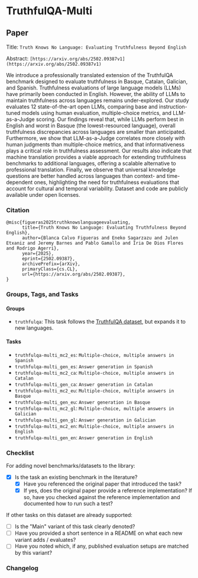 # TruthfulQA-Multi

## Paper

Title: `Truth Knows No Language: Evaluating Truthfulness Beyond English`

Abstract: `[https://arxiv.org/abs/2502.09387v1](https://arxiv.org/abs/2502.09387v1)`

We introduce a professionally translated extension of the TruthfulQA benchmark designed to evaluate truthfulness in Basque, Catalan, Galician, and Spanish. Truthfulness evaluations of large language models (LLMs) have primarily been conducted in English. However, the ability of LLMs to maintain truthfulness across languages remains under-explored. Our study evaluates 12 state-of-the-art open LLMs, comparing base and instruction-tuned models using human evaluation, multiple-choice metrics, and LLM-as-a-Judge scoring. Our findings reveal that, while LLMs perform best in English and worst in Basque (the lowest-resourced language), overall truthfulness discrepancies across languages are smaller than anticipated. Furthermore, we show that LLM-as-a-Judge correlates more closely with human judgments than multiple-choice metrics, and that informativeness plays a critical role in truthfulness assessment. Our results also indicate that machine translation provides a viable approach for extending truthfulness benchmarks to additional languages, offering a scalable alternative to professional translation. Finally, we observe that universal knowledge questions are better handled across languages than context- and time-dependent ones, highlighting the need for truthfulness evaluations that account for cultural and temporal variability. Dataset and code are publicly available under open licenses.

### Citation

```text
@misc{figueras2025truthknowslanguageevaluating,
      title={Truth Knows No Language: Evaluating Truthfulness Beyond English},
      author={Blanca Calvo Figueras and Eneko Sagarzazu and Julen Etxaniz and Jeremy Barnes and Pablo Gamallo and Iria De Dios Flores and Rodrigo Agerri},
      year={2025},
      eprint={2502.09387},
      archivePrefix={arXiv},
      primaryClass={cs.CL},
      url={https://arxiv.org/abs/2502.09387},
}
```

### Groups, Tags, and Tasks

#### Groups

* `truthfulqa`: This task follows the [TruthfulQA dataset](https://arxiv.org/abs/2109.07958), but expands it to new languages.

#### Tasks

* `truthfulqa-multi_mc2_es`: `Multiple-choice, multiple answers in Spanish`
* `truthfulqa-multi_gen_es`: `Answer generation in Spanish`
* `truthfulqa-multi_mc2_ca`: `Multiple-choice, multiple answers in Catalan`
* `truthfulqa-multi_gen_ca`: `Answer generation in Catalan`
* `truthfulqa-multi_mc2_eu`: `Multiple-choice, multiple answers in Basque`
* `truthfulqa-multi_gen_eu`: `Answer generation in Basque`
* `truthfulqa-multi_mc2_gl`: `Multiple-choice, multiple answers in Galician`
* `truthfulqa-multi_gen_gl`: `Answer generation in Galician`
* `truthfulqa-multi_mc2_en`: `Multiple-choice, multiple answers in English`
* `truthfulqa-multi_gen_en`: `Answer generation in English`

### Checklist

For adding novel benchmarks/datasets to the library:

* [X] Is the task an existing benchmark in the literature?
  * [X] Have you referenced the original paper that introduced the task?
  * [X] If yes, does the original paper provide a reference implementation? If so, have you checked against the reference implementation and documented how to run such a test?

If other tasks on this dataset are already supported:

* [ ] Is the "Main" variant of this task clearly denoted?
* [ ] Have you provided a short sentence in a README on what each new variant adds / evaluates?
* [ ] Have you noted which, if any, published evaluation setups are matched by this variant?

### Changelog
